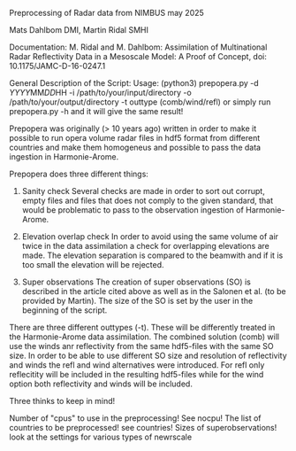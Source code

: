 Preprocessing of Radar data from NIMBUS 
may 2025

Mats Dahlbom DMI, Martin Ridal SMHI

Documentation: M. Ridal and M. Dahlbom: Assimilation of Multinational Radar Reflectivity Data in a Mesoscale Model: A Proof of Concept, doi: 10.1175/JAMC-D-16-0247.1

General Description of the Script:
Usage:
(python3) prepopera.py -d $YYYY$MM$DD$HH -i /path/to/your/input/directory -o /path/to/your/output/directory -t outtype (comb/wind/refl) 
or simply run prepopera.py -h and it will give the same result!


Prepopera was originally (> 10 years ago) written in order to make it possible to run opera volume radar files in hdf5 format from different countries and make them homogeneus and possible to pass the data ingestion in Harmonie-Arome.  


Prepopera does three different things:
1. Sanity check
Several checks are made in order to sort out corrupt, empty files and files that does not comply to the given standard, that would be problematic to pass to the observation ingestion of Harmonie-Arome.

2. Elevation overlap check
In order to avoid using the same volume of air twice in the data assimilation a check for overlapping elevations are made. The elevation separation is compared to the beamwith and if it is too small the elevation will be rejected.

3. Super observations
The creation of super observations (SO) is described in the article cited above as well as in the Salonen et al. (to be provided by Martin). The size of the SO is set by the user in the beginning of the script. 


There are three different outtypes (-t). These will be differently treated in the Harmonie-Arome data assimilation. The combined solution (comb) will use the winds anr reflectivity from the same hdf5-files with the same SO size. In order to be able to use different SO size and resolution of reflectivity and winds the refl and wind alternatives were introduced. For refl only reflecitity will be included in the resulting hdf5-files while for the wind option both reflectivity and winds will be included.


Three thinks to keep in mind! 

Number of "cpus" to use in the preprocessing! See nocpu!
The list of countries to be preprocessed! see countries!
Sizes of superobservations! look at the settings for various types of newrscale

